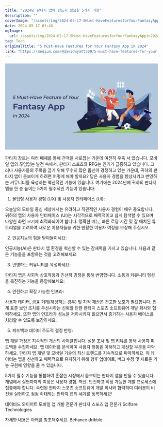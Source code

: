 ```yaml
---
title: "2024년 판타지 앱에 반드시 필요한 5가지 기능"
description: ""
coverImage: "/assets/img/2024-05-17-5Must-HaveFeaturesforYourFantasyAppin2024_0.png"
date: 2024-05-17 03:40
ogImage: 
  url: /assets/img/2024-05-17-5Must-HaveFeaturesforYourFantasyAppin2024_0.png
tag: Tech
originalTitle: "5 Must-Have Features for Your Fantasy App in 2024"
link: "https://medium.com/@davidwyatt309/5-must-have-features-for-your-fantasy-app-in-2024-aa2e5085ce72"
---
```



<img src="/assets/img/2024-05-17-5Must-HaveFeaturesforYourFantasyAppin2024_0.png" />

판타지 장르는 여러 매체를 통해 관객을 사로잡는 가운데 여전히 우뚝 서 있습니다. 모바일 앱의 끊임없는 발전 속에서, 판타지 스포츠와 RPG는 인기가 급증하고 있습니다. 그러나 사용자들의 주목을 끌기 위해 무수히 많은 옵션이 경쟁하고 있는 가운데, 귀하의 판타지 앱이 돋보이게 하려면 어떻게 해야 할까요? 답은 사용자 경험을 향상시키고 번영하는 커뮤니티를 육성하는 혁신적인 기능에 있습니다. 여기에는 2024년에 귀하의 판타지 앱을 한 층 높이는 5가지 필수적인 기능이 있습니다:

1. 몰입형 사용자 경험 (UX) 및 사용자 인터페이스 (UI):

오늘날의 모바일 중심 세상에서는 유려하고 직관적인 사용자 경험이 매우 중요합니다. 귀하의 앱의 사용자 인터페이스 (UI)는 시각적으로 매력적이고 쉽게 탐색할 수 있으며 다양한 화면 크기에 최적화되어야 합니다. 명확한 메뉴, 빠른 로딩 시간 및 잘 배치된 튜토리얼을 고려하여 새로운 이용자들을 위한 원활한 이용자 여정을 보장해 주십시오.

<div class="content-ad"></div>

2. 인공지능의 힘을 받아들이세요:

인공지능(AI)은 판타지 앱 환경을 혁신할 수 있는 잠재력을 가지고 있습니다. 다음과 같은 기능들을 포함하는 것을 고려해보세요:

3. 번영하는 커뮤니티를 육성하세요:

판타지 앱은 사회적 상호작용과 친선적 경쟁을 통해 번영합니다. 소통과 커뮤니티 형성을 촉진하는 기능을 통합해보세요:

<div class="content-ad"></div>

4. 안전하고 확장 가능한 인프라:

사용자 데이터, 금융 거래(해당하는 경우) 및 지적 재산은 견고한 보호가 필요합니다. 업계 표준 보안 조치를 우선시하는 신뢰할 만한 판타지 스포츠 소프트웨어 개발 회사와 협력하세요. 또한 앱의 인프라가 성능을 저하시키지 않으면서 증가하는 사용자 베이스를 처리할 수 있도록 보장하세요.

5. 피드백과 데이터 주도적 결정 반영:

앱 개발 과정은 지속적인 개선의 사이클입니다. 설문 조사 및 앱 리뷰를 통해 사용자 피드백을 수집하세요. 앱 데이터를 분석하여 사용자 행동을 이해하고 개선할 부분을 파악하세요. 판타지 앱 개발 및 모바일 기술의 최신 트렌드를 지속적으로 파악하세요. 이 데이터는 앱을 신선하고 매력적으로 유지하기 위해 향후 업데이트, 버그 수정 및 새로운 기능 구현에 영향을 줄 수 있습니다.

<div class="content-ad"></div>

5가지 필수 기능을 통합하여 혼잡한 시장에서 돋보이는 판타지 앱을 만들 수 있습니다. 개념에서 실현까지의 여정은 사용자 경험, 혁신, 안전하고 확장 가능한 개발 프로세스에 집중해야 합니다. 숙련된 판타지 스포츠 소프트웨어 개발 회사와 협력하여 여러분의 비전을 실현하고 점점 확대되는 판타지 앱의 세계를 정복하세요!

데이비드 와이어트
모바일 앱 개발 전문가
판타지 스포츠 앱 전문가
Sciflare Technologies

자세한 내용은 아래를 참조해주세요.
Behance
dribble